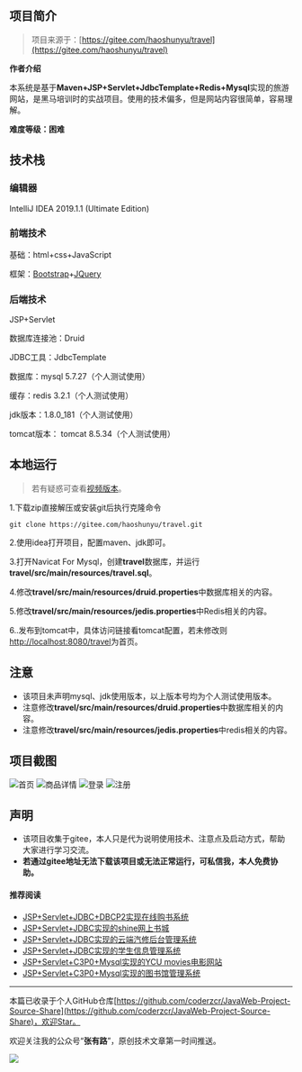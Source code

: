 ## 项目简介

>项目来源于：[https://gitee.com/haoshunyu/travel](https://gitee.com/haoshunyu/travel)

**作者介绍**

本系统是基于**Maven+JSP+Servlet+JdbcTemplate+Redis+Mysql**实现的旅游网站，是黑马培训时的实战项目。使用的技术偏多，但是网站内容很简单，容易理解。

**难度等级：困难**

## 技术栈

### 编辑器

IntelliJ IDEA 2019.1.1 (Ultimate Edition)

### 前端技术

基础：html+css+JavaScript

框架：[Bootstrap](https://www.bootcss.com/)+[JQuery](https://www.runoob.com/jquery/jquery-tutorial.html)

### 后端技术

JSP+Servlet

数据库连接池：Druid

JDBC工具：JdbcTemplate

数据库：mysql 5.7.27（个人测试使用）

缓存：redis 3.2.1（个人测试使用）

jdk版本：1.8.0_181（个人测试使用）

tomcat版本： tomcat 8.5.34（个人测试使用）



## 本地运行

> 若有疑惑可查看[视频版本](https://zhuanlan.zhihu.com/p/134288585)。

1.下载zip直接解压或安装git后执行克隆命令 
```
git clone https://gitee.com/haoshunyu/travel.git
```
2.使用idea打开项目，配置maven、jdk即可。

3.打开Navicat For Mysql，创建**travel**数据库，并运行**travel/src/main/resources/travel.sql**。

4.修改**travel/src/main/resources/druid.properties**中数据库相关的内容。

5.修改**travel/src/main/resources/jedis.properties**中Redis相关的内容。

6..发布到tomcat中，具体访问链接看tomcat配置，若未修改则[http://localhost:8080/travel](http://localhost:8080/travel)为首页。



## 注意
- 该项目未声明mysql、jdk使用版本，以上版本号均为个人测试使用版本。
- 注意修改**travel/src/main/resources/druid.properties**中数据库相关的内容。
- 注意修改**travel/src/main/resources/jedis.properties**中redis相关的内容。


## 项目截图
![首页](../../public/oldPicturesFromGitee/blog20200421170601.png)
![商品详情](../../public/oldPicturesFromGitee/blog20200421170602.png)
![登录](../../public/oldPicturesFromGitee/blog20200421170603.png)
![注册](../../public/oldPicturesFromGitee/blog20200421170604.png)
## 声明
- 该项目收集于gitee，本人只是代为说明使用技术、注意点及启动方式，帮助大家进行学习交流。
- **若通过gitee地址无法下载该项目或无法正常运行，可私信我，本人免费协助。**


#### 推荐阅读
- [JSP+Servlet+JDBC+DBCP2实现在线购书系统](https://mp.weixin.qq.com/s/kFHzkRtL6FNN9koaWAjDkg)
- [JSP+Servlet+JDBC实现的shine网上书城](https://mp.weixin.qq.com/s/GvfywZwg28IMYk5Q2ZWcOw)
- [JSP+Servlet+JDBC实现的云端汽修后台管理系统](https://mp.weixin.qq.com/s/kalGv5T8AZGxTnLHr2wDsA)
- [JSP+Servlet+JDBC实现的学生信息管理系统](https://mp.weixin.qq.com/s/K-H50joCXeE0cnwmtoqhJw)
- [JSP+Servlet+C3P0+Mysql实现的YCU movies电影网站](https://mp.weixin.qq.com/s/bJ1lGNDrVwzXx5z9dDaV-w)
- [JSP+Servlet+C3P0+Mysql实现的图书馆管理系统](https://mp.weixin.qq.com/s/MdGVYX_8t-CiOasghGPrRw)

---

本篇已收录于个人GitHub仓库[https://github.com/coderzcr/JavaWeb-Project-Source-Share](https://github.com/coderzcr/JavaWeb-Project-Source-Share)，欢迎Star。


欢迎关注我的公众号“**张有路**”，原创技术文章第一时间推送。

![](../../public/oldPicturesFromGitee/qrcode.gif)


